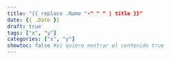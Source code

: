 ```yaml
---
title: "{{ replace .Name "-" " " | title }}"
date: {{ .Date }}
draft: true
tags: ["x", "y"]
categories: ["x", "y"]
showtoc: false #si quiero mostrar el contenido true
---
```


